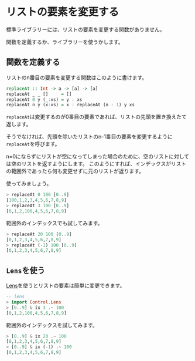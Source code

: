 リストの要素を変更する
======================

標準ライブラリーには、リストの要素を変更する関数がありません。

関数を定義するか、ライブラリーを使うかします。

関数を定義する
--------------

リストのn番目の要素を変更する関数はこのように書けます。

```haskell
replaceAt :: Int -> a -> [a] -> [a]
replaceAt _ _ []     = []
replaceAt 0 y (_:xs) = y : xs
replaceAt n y (x:xs) = x : replaceAt (n - 1) y xs
```

`replaceAt`は変更するのが0番目の要素であれば、リストの先頭を置き換えたて返します。

そうでなければ、先頭を除いたリストのn-1番目の要素を変更するように`replaceAt`を呼びます。

n=0にならずにリストが空になってしまった場合のために、空のリストに対しては空のリストを返すようにします。
このようにすれば、インデックスがリストの範囲外であったら何も変更せずに元のリストが返ります。

使ってみましょう。

```haskell
> replaceAt 0 100 [0..9]
[100,1,2,3,4,5,6,7,8,9]
> replaceAt 3 100 [0..9]
[0,1,2,100,4,5,6,7,8,9]
```

範囲外のインデックスでも試してみます。

```haskell
> replaceAt 20 100 [0..9]
[0,1,2,3,4,5,6,7,8,9]
> replaceAt (-1) 100 [0..9]
[0,1,2,3,4,5,6,7,8,9]
```


`Lens`を使う
------------

[Lens](https://hackage.haskell.org/package/lens)を使うとリストの要素は簡単に変更できます。

```haskell
-- lens
> import Control.Lens
> [0..9] & ix 3 .~ 100
[0,1,2,100,4,5,6,7,8,9]
```

範囲外のインデックスを試してみます。

```haskell
> [0..9] & ix 20 .~ 100
[0,1,2,3,4,5,6,7,8,9]
> [0..9] & ix (-1) .~ 100
[0,1,2,3,4,5,6,7,8,9]
```

